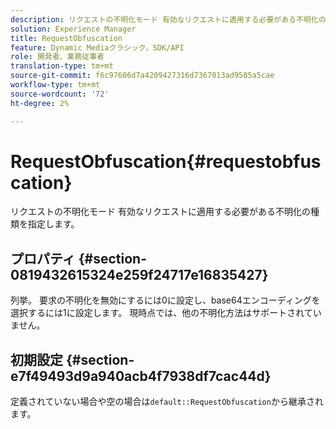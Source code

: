 ```yaml
---
description: リクエストの不明化モード 有効なリクエストに適用する必要がある不明化の種類を指定します。
solution: Experience Manager
title: RequestObfuscation
feature: Dynamic Mediaクラシック，SDK/API
role: 開発者、業務従事者
translation-type: tm+mt
source-git-commit: f6c97606d7a4209427316d7367013ad9585a5cae
workflow-type: tm+mt
source-wordcount: '72'
ht-degree: 2%

---
```



# RequestObfuscation{#requestobfuscation}

リクエストの不明化モード 有効なリクエストに適用する必要がある不明化の種類を指定します。

## プロパティ {#section-0819432615324e259f24717e16835427}

列挙。 要求の不明化を無効にするには0に設定し、base64エンコーディングを選択するには1に設定します。 現時点では、他の不明化方法はサポートされていません。

## 初期設定 {#section-e7f49493d9a940acb4f7938df7cac44d}

定義されていない場合や空の場合は`default::RequestObfuscation`から継承されます。
